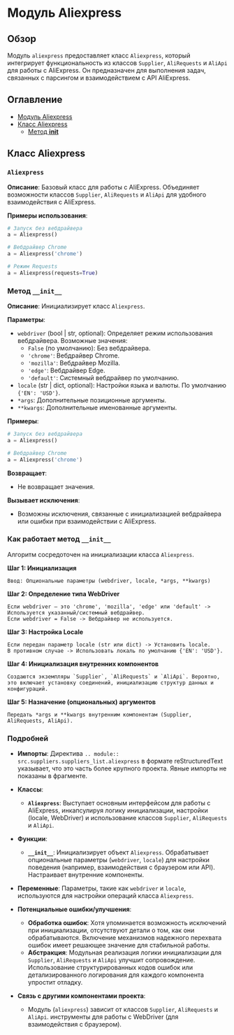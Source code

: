 # Модуль Aliexpress

## Обзор

Модуль `aliexpress` предоставляет класс `Aliexpress`, который интегрирует функциональность из классов `Supplier`, `AliRequests` и `AliApi` для работы с AliExpress. Он предназначен для выполнения задач, связанных с парсингом и взаимодействием с API AliExpress.

## Оглавление

- [Модуль Aliexpress](#модуль-aliexpress)
- [Класс Aliexpress](#класс-aliexpress)
  - [Метод __init__](#метод-__init__)

## Класс Aliexpress

### `Aliexpress`

**Описание**: Базовый класс для работы с AliExpress. Объединяет возможности классов `Supplier`, `AliRequests` и `AliApi` для удобного взаимодействия с AliExpress.

**Примеры использования**:

```python
# Запуск без вебдрайвера
a = Aliexpress()

# Вебдрайвер Chrome
a = Aliexpress('chrome')

# Режим Requests
a = Aliexpress(requests=True)
```

### Метод `__init__`

**Описание**: Инициализирует класс `Aliexpress`.

**Параметры**:

- `webdriver` (bool | str, optional): Определяет режим использования вебдрайвера. Возможные значения:
  - `False` (по умолчанию): Без вебдрайвера.
  - `'chrome'`: Вебдрайвер Chrome.
  - `'mozilla'`: Вебдрайвер Mozilla.
  - `'edge'`: Вебдрайвер Edge.
  - `'default'`: Системный вебдрайвер по умолчанию.
- `locale` (str | dict, optional): Настройки языка и валюты. По умолчанию `{'EN': 'USD'}`.
- `*args`: Дополнительные позиционные аргументы.
- `**kwargs`: Дополнительные именованные аргументы.

**Примеры**:

```python
# Запуск без вебдрайвера
a = Aliexpress()

# Вебдрайвер Chrome
a = Aliexpress('chrome')
```

**Возвращает**:
- Не возвращает значения.

**Вызывает исключения**:
- Возможны исключения, связанные с инициализацией вебдрайвера или ошибки при взаимодействии с AliExpress.

### Как работает метод `__init__`

Алгоритм сосредоточен на инициализации класса `Aliexpress`.

**Шаг 1: Инициализация**

```
Ввод: Опциональные параметры (webdriver, locale, *args, **kwargs)
```

**Шаг 2: Определение типа WebDriver**

```
Если webdriver — это 'chrome', 'mozilla', 'edge' или 'default' -> Используется указанный/системный вебдрайвер.
Если webdriver = False -> Вебдрайвер не используется.
```

**Шаг 3: Настройка Locale**

```
Если передан параметр locale (str или dict) -> Установить locale.
В противном случае -> Использовать локаль по умолчанию {'EN': 'USD'}.
```

**Шаг 4: Инициализация внутренних компонентов**

```
Создаются экземпляры `Supplier`, `AliRequests` и `AliApi`. Вероятно, это включает установку соединений, инициализацию структур данных и конфигураций.
```

**Шаг 5: Назначение (опциональных) аргументов**

```
Передать *args и **kwargs внутренним компонентам (Supplier, AliRequests, AliApi).
```

### Подробней

* **Импорты**: Директива `.. module::  src.suppliers.suppliers_list.aliexpress` в формате reStructuredText указывает, что это часть более крупного проекта. Явные импорты не показаны в фрагменте.

* **Классы**:
  - **`Aliexpress`**: Выступает основным интерфейсом для работы с AliExpress, инкапсулируя логику инициализации, настройки (locale, WebDriver) и использование классов `Supplier`, `AliRequests` и `AliApi`.

* **Функции**:
  - **`__init__`**: Инициализирует объект `Aliexpress`. Обрабатывает опциональные параметры (`webdriver`, `locale`) для настройки поведения (например, взаимодействия с браузером или API). Настраивает внутренние компоненты.

* **Переменные**: Параметры, такие как `webdriver` и `locale`, используются для настройки операций класса `Aliexpress`.

* **Потенциальные ошибки/улучшения**:
  - **Обработка ошибок**: Хотя упоминается возможность исключений при инициализации, отсутствуют детали о том, как они обрабатываются. Включение механизмов надежного перехвата ошибок имеет решающее значение для стабильной работы.
  - **Абстракция**: Модульная реализация логики инициализации для `Supplier`, `AliRequests` и `AliApi` улучшит сопровождение. Использование структурированных кодов ошибок или детализированного логирования для каждого компонента упростит отладку.

* **Связь с другими компонентами проекта**:
  - Модуль (`aliexpress`) зависит от классов `Supplier`, `AliRequests` и `AliApi`.
  инструменты для работы с WebDriver (для взаимодействия с браузером).